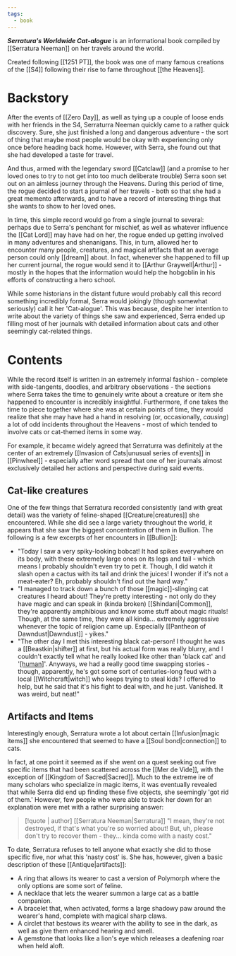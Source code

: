 ```yaml
---
tags:
  - book
---
```


***Serratura's Worldwide Cat-alogue*** is an informational book compiled by [[Serratura Neeman]] on her travels around the world.

Created following [[1251 PT]], the book was one of many famous creations of the [[S4]] following their rise to fame throughout [[the Heavens]].

# Backstory

After the events of [[Zero Day]], as well as tying up a couple of loose ends with her friends in the S4, Serraturra Neeman quickly came to a rather quick discovery. Sure, she just finished a long and dangerous adventure - the sort of thing that maybe most people would be okay with experiencing only once before heading back home. However, with Serra, she found out that she had developed a taste for travel.

And thus, armed with the legendary sword [[Catclaw]] (and a promise to her loved ones to try to not get into too much deliberate trouble) Serra soon set out on an aimless journey through the Heavens. During this period of time, the rogue decided to start a journal of her travels - both so that she had a great memento afterwards, and to have a record of interesting things that she wants to show to her loved ones.

In time, this simple record would go from a single journal to several: perhaps due to Serra's penchant for mischief, as well as whatever influence the [[Cat Lord]] may have had on her, the rogue ended up getting involved in many adventures and shenanigans. This, in turn, allowed her to encounter many people, creatures, and magical artifacts that an average person could only [[dream]] about. In fact, whenever she happened to fill up her current journal, the rogue would send it to [[Arthur Graywell|Arthur]] - mostly in the hopes that the information would help the hobgoblin in his efforts of constructing a hero school.

While some historians in the distant future would probably call this record something incredibly formal, Serra would jokingly (though somewhat seriously) call it her 'Cat-alogue'. This was because, despite her intention to write about the variety of things she saw and experienced, Serra ended up filling most of her journals with detailed information about cats and other seemingly cat-related things.

# Contents
While the record itself is written in an extremely informal fashion - complete with side-tangents, doodles, and arbitrary observations - the sections where Serra takes the time to genuinely write about a creature or item she happened to encounter is incredibly insightful. Furthermore, if one takes the time to piece together where she was at certain points of time, they would realize that she may have had a hand in resolving (or, occasionally, _causing_) a lot of odd incidents throughout the Heavens - most of which tended to involve cats or cat-themed items in some way.

For example, it became widely agreed that Serraturra was definitely at the center of an extremely [[Invasion of Cats|unusual series of events]] in [[Pinwheel]] - especially after word spread that one of her journals almost exclusively detailed her actions and perspective during said events.

## Cat-like creatures

One of the few things that Serratura recorded consistently (and with great detail) was the variety of feline-shaped [[Creature|creatures]] she encountered. While she did see a large variety throughout the world, it appears that she saw the biggest concentration of them in Bullion. The following is a few excerpts of her encounters in [[Bullion]]:

* "Today I saw a very spiky-looking bobcat! It had spikes everywhere on its body, with these extremely large ones on its legs and tail - which means I probably shouldn't even try to pet it. Though, I did watch it slash open a cactus with its tail and drink the juices! I wonder if it's not a meat-eater? Eh, probably shouldn't find out the hard way."
* "I managed to track down a bunch of those [[magic]]-slinging cat creatures I heard about! They're pretty interesting - not only do they have magic and can speak in (kinda broken) [[Shindani|Common]], they're apparently amphibious and know some stuff about magic rituals! Though, at the same time, they were all kinda... extremely aggressive whenever the topic of religion came up. Especially [[Pantheon of Dawndust|Dawndust]] - yikes."
* "The other day I met this interesting black cat-person! I thought he was a [[Beastkin|shifter]] at first, but his actual form was really blurry, and I couldn't exactly tell what he really looked like other than 'black cat' and '[[human]](?)'. Anyways, we had a really good time swapping stories - though, apparently, he's got some sort of centuries-long feud with a local [[Witchcraft|witch]] who keeps trying to steal kids? I offered to help, but he said that it's his fight to deal with, and he just. Vanished. It was weird, but neat!"

## Artifacts and Items

Interestingly enough, Serratura wrote a lot about certain [[Infusion|magic items]] she encountered that seemed to have a [[Soul bond|connection]] to cats. 

In fact, at one point it seemed as if she went on a quest seeking out five specific items that had been scattered across the [[Mer de Vide]], with the exception of [[Kingdom of Sacred|Sacred]]. Much to the extreme ire of many scholars who specialize in magic items, it was eventually revealed that while Serra did end up finding these five objects, she seemingly 'got rid of them.' However, few people who were able to track her down for an explanation were met with a rather surprising answer: 

>[!quote | author] [[Serratura Neeman|Serratura]]
>"I mean, they're not destroyed, if that's what you're so worried about! But, uh, please don't try to recover them - they... kinda come with a nasty cost."

To date, Serratura refuses to tell anyone what exactly she did to those specific five, nor what this 'nasty cost' is. She has, however, given a basic description of these [[Antique|artifacts]]:
* A ring that allows its wearer to cast a version of Polymorph where the only options are some sort of feline.
* A necklace that lets the wearer summon a large cat as a battle
companion.
* A bracelet that, when activated, forms a large shadowy paw around
the wearer's hand, complete with magical sharp claws.
* A circlet that bestows its wearer with the ability to see in the
dark, as well as give them enhanced hearing and smell.
* A gemstone that looks like a lion's eye which releases a deafening roar when held aloft.

